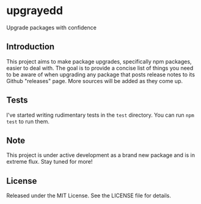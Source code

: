 # upgrayedd

Upgrade packages with confidence

## Introduction

This project aims to make package upgrades, specifically npm packages, easier to deal with. The goal is to provide a concise list of things you need to be aware of when upgrading any package that posts release notes to its Github "releases" page. More sources will be added as they come up.

## Tests

I've started writing rudimentary tests in the `test` directory. You can run `npm test` to run them.

## Note

This project is under active development as a brand new package and is in extreme flux. Stay tuned for more!

## License

Released under the MIT License. See the LICENSE file for details.
